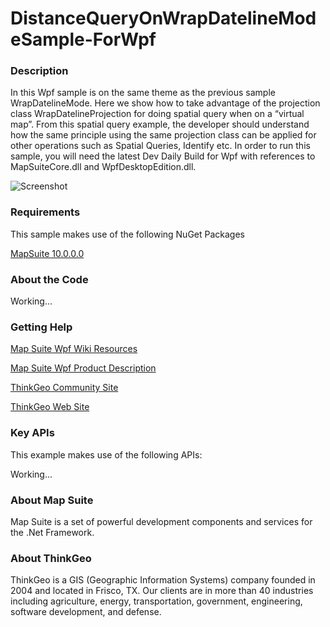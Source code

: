 # DistanceQueryOnWrapDatelineModeSample-ForWpf

### Description

In this Wpf sample is on the same theme as the previous sample WrapDatelineMode. Here we show how to take advantage of the projection class WrapDatelineProjection for doing spatial query when on a “virtual map”. From this spatial query example, the developer should understand how the same principle using the same projection class can be applied for other operations such as Spatial Queries, Identify etc. In order to run this sample, you will need the latest Dev Daily Build for Wpf with references to MapSuiteCore.dll and WpfDesktopEdition.dll.
              

![Screenshot](https://github.com/ThinkGeo/DistanceQueryOnWrapDatelineModeSample-ForWpf/blob/master/ScreenShot.png)

### Requirements
This sample makes use of the following NuGet Packages

[MapSuite 10.0.0.0](http:mapsuite.nuget)

### About the Code

Working...

### Getting Help

[Map Suite Wpf Wiki Resources](http://wiki.thinkgeo.com/wiki/map_suite_wpf_desktop_edition)

[Map Suite Wpf Product Description](http://thinkgeo.com/map-suite-developer-gis/wpf-edition/)

[ThinkGeo Community Site](http://community.thinkgeo.com/)

[ThinkGeo Web Site](http://www.thinkgeo.com)

### Key APIs
This example makes use of the following APIs:

Working...

### About Map Suite
Map Suite is a set of powerful development components and services for the .Net Framework.

### About ThinkGeo
ThinkGeo is a GIS (Geographic Information Systems) company founded in 2004 and located in Frisco, TX. Our clients are in more than 40 industries including agriculture, energy, transportation, government, engineering, software development, and defense.
